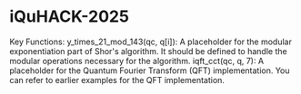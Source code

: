 # iQuHACK-2025
Key Functions:
y_times_21_mod_143(qc, q[i]): A placeholder for the modular exponentiation part of Shor's algorithm. It should be defined to handle the modular operations necessary for the algorithm.
iqft_cct(qc, q, 7): A placeholder for the Quantum Fourier Transform (QFT) implementation. You can refer to earlier examples for the QFT implementation.
